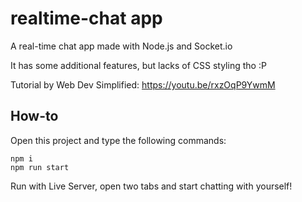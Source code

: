 # realtime-chat app

A real-time chat app made with Node.js and Socket.io

It has some additional features, but lacks of CSS styling tho :P

Tutorial by Web Dev Simplified: https://youtu.be/rxzOqP9YwmM

## How-to
Open this project and type the following commands:
```
npm i
npm run start
```
Run with Live Server, open two tabs and start chatting with yourself!
